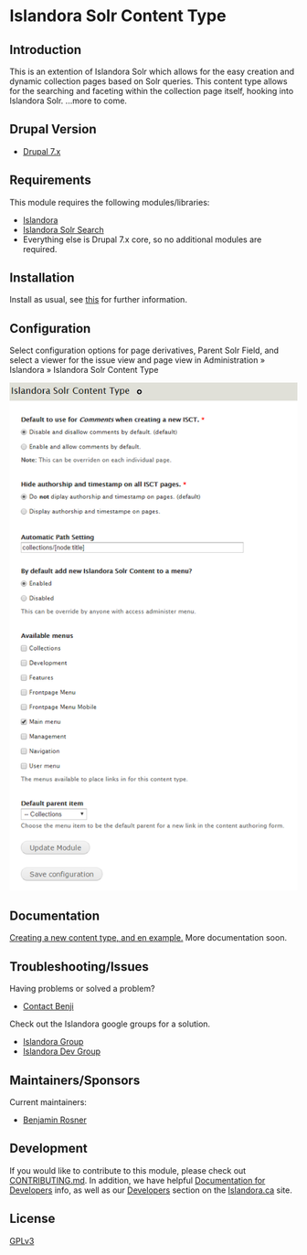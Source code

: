 # Islandora Solr Content Type

## Introduction

This is an extention of Islandora Solr which allows for the easy creation and dynamic collection pages based on Solr queries. This  content type allows for the searching and faceting within the collection page itself, hooking into Islandora Solr. ...more to come.

## Drupal Version
* [Drupal 7.x](https://www.drupal.org/node/3060/release?api_version%5B%5D=103)

## Requirements

This module requires the following modules/libraries:

* [Islandora](https://github.com/islandora/islandora)
* [Islandora Solr Search](https://github.com/Islandora/islandora_solr_search)
* Everything else is Drupal 7.x core, so no additional modules are required.


## Installation

Install as usual, see [this](https://drupal.org/documentation/install/modules-themes/modules-7) for further information.

## Configuration

Select configuration options for page derivatives, Parent Solr Field, and select a viewer for the issue view and page view in  Administration » Islandora » Islandora Solr Content Type

![Configuration](https://raw.githubusercontent.com/br2490/images/ISCT_pre1/isct_admin_form_inc.png)

## Documentation

<a href="https://github.com/br2490/images/blob/ISCT_pre1/Screenshots.MD" target="_blank">Creating a new content type, and en example.</a> More documentation soon.

## Troubleshooting/Issues

Having problems or solved a problem? 

* [Contact Benji](emailto:brosner+ISCT@barnard.edu)
 
Check out the Islandora google groups for a solution.

* [Islandora Group](https://groups.google.com/forum/?hl=en&fromgroups#!forum/islandora)
* [Islandora Dev Group](https://groups.google.com/forum/?hl=en&fromgroups#!forum/islandora-dev)

## Maintainers/Sponsors

Current maintainers:

* [Benjamin Rosner](https://github.com/br2490)

## Development

If you would like to contribute to this module, please check out [CONTRIBUTING.md](CONTRIBUTING.md). In addition, we have helpful [Documentation for Developers](https://github.com/Islandora/islandora/wiki#wiki-documentation-for-developers) info, as well as our [Developers](http://islandora.ca/developers) section on the [Islandora.ca](http://islandora.ca) site.

## License

[GPLv3](http://www.gnu.org/licenses/gpl-3.0.txt)
